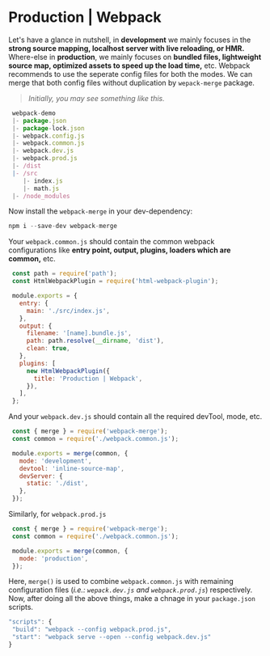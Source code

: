 # Production | Webpack

Let's have a glance in nutshell, in **development** we mainly focuses in the **strong source mapping, localhost server with live reloading, or HMR.** Where-else in **production**, we mainly focuses on **bundled files, lightweight source map, optimized assets to speed up the load time,** etc. Webpack recommends to use the seperate config files for both the modes. We can merge that both config files without duplication by `wepack-merge` package.

> *Initially, you may see something like this.*

```javascript
 webpack-demo
 |- package.json
 |- package-lock.json
 |- webpack.config.js
 |- webpack.common.js
 |- webpack.dev.js
 |- webpack.prod.js
 |- /dist
 |- /src
    |- index.js
    |- math.js
 |- /node_modules
```

Now install the `webpack-merge` in your dev-dependency:
```javascript
npm i --save-dev webpack-merge
```

Your `webpack.common.js` should contain the common webpack configurations like **entry point, output, plugins, loaders which are common,** etc.
```javascript
 const path = require('path');
 const HtmlWebpackPlugin = require('html-webpack-plugin');

 module.exports = {
   entry: {
     main: './src/index.js',
   },
   output: {
     filename: '[name].bundle.js',
     path: path.resolve(__dirname, 'dist'),
     clean: true,
   },
   plugins: [
     new HtmlWebpackPlugin({
       title: 'Production | Webpack',
     }),
   ],
 };
```

And your `webpack.dev.js` should contain all the required devTool, mode, etc.
```javascript
 const { merge } = require('webpack-merge');
 const common = require('./webpack.common.js');

 module.exports = merge(common, {
   mode: 'development',
   devtool: 'inline-source-map',
   devServer: {
     static: './dist',
   },
 });
```

Similarly, for `webpack.prod.js`
```javascript
 const { merge } = require('webpack-merge');
 const common = require('./webpack.common.js');

 module.exports = merge(common, {
   mode: 'production',
 });
```

Here, `merge()` is used to combine `webpack.common.js` with remaining configuration files (*i.e.: `wepack.dev.js` and `webpack.prod.js`*) respectively. Now, after doing all the above things, make a chnage in your `package.json` scripts.

```javascript
"scripts": {
 "build": "webpack --config webpack.prod.js",
 "start": "webpack serve --open --config webpack.dev.js"
}
```

